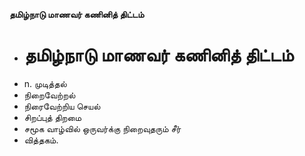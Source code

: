**தமிழ்நாடு மாணவர் கணினித் திட்டம்**
- # தமிழ்நாடு மாணவர் கணினித் திட்டம்
- n. முடித்தல்
- நிறைவேற்றல்
- நிரைவேற்றிய செயல்
- சிறப்புத் திறமை
- சமூக வாழ்வில் ஒருவர்க்கு நிறைவுதரும் சீர்
- வித்தகம்.

